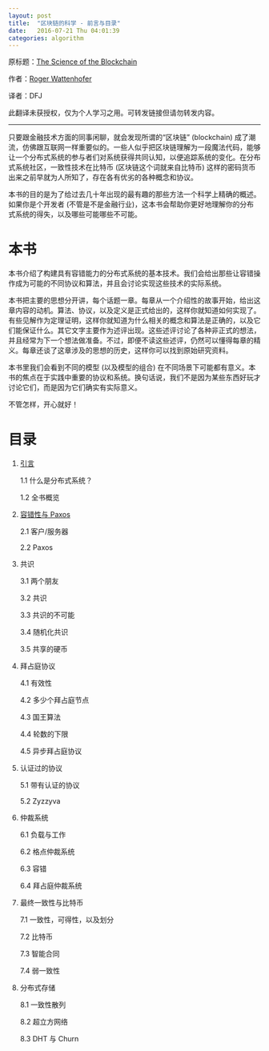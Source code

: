 ```yaml
---
layout: post
title:  "区块链的科学 - 前言与目录"
date:   2016-07-21 Thu 04:01:39
categories: algorithm
---
```


原标题：[The Science of the Blockchain](https://www.amazon.com/Science-Blockchain-Inverted-Forest-Publishing/dp/1522751831/)

作者：[Roger Wattenhofer](http://www.dcg.ethz.ch/members/wroger.html)

译者：DFJ

此翻译未获授权，仅为个人学习之用。可转发链接但请勿转发内容。

---

只要跟金融技术方面的同事闲聊，就会发现所谓的“区块链” (blockchain) 成了潮流，仿佛跟互联网一样重要似的。一些人似乎把区块链理解为一段魔法代码，能够让一个分布式系统的参与者们对系统获得共同认知，以便追踪系统的变化。在分布式系统社区，一致性技术在比特币 (区块链这个词就来自比特币) 这样的密码货币出来之前早就为人所知了，存在各有优劣的各种概念和协议。

本书的目的是为了给过去几十年出现的最有趣的那些方法一个科学上精确的概述。如果你是个开发者 (不管是不是金融行业)，这本书会帮助你更好地理解你的分布式系统的得失，以及哪些可能哪些不可能。

# 本书

本书介绍了构建具有容错能力的分布式系统的基本技术。我们会给出那些让容错操作成为可能的不同协议和算法，并且会讨论实现这些技术的实际系统。

本书把主要的思想分开讲，每个话题一章。每章从一个介绍性的故事开始，给出这章内容的动机。算法、协议，以及定义是正式给出的，这样你就知道如何实现了。有些见解作为定理证明，这样你就知道为什么相关的概念和算法是正确的，以及它们能保证什么。其它文字主要作为述评出现。这些述评讨论了各种非正式的想法，并且经常为下一个想法做准备。不过，即便不读这些述评，仍然可以懂得每章的精义。每章还谈了这章涉及的思想的历史，这样你可以找到原始研究资料。

本书里我们会看到不同的模型 (以及模型的组合) 在不同场景下可能都有意义。本书的焦点在于实践中重要的协议和系统。换句话说，我们不是因为某些东西好玩才讨论它们，而是因为它们确实有实际意义。

不管怎样，开心就好！

# 目录

1. [引言](http://fjdu.github.io/algorithm/2016/07/21/blockchain-1.html)

    1.1 什么是分布式系统？

    1.2 全书概览

2. [容错性与 Paxos](http://fjdu.github.io/algorithm/2016/07/22/blockchain-2.html)

    2.1 客户/服务器

    2.2 Paxos

3. 共识

    3.1 两个朋友

    3.2 共识

    3.3 共识的不可能

    3.4 随机化共识

    3.5 共享的硬币

4. 拜占庭协议

    4.1 有效性

    4.2 多少个拜占庭节点

    4.3 国王算法

    4.4 轮数的下限

    4.5 异步拜占庭协议

5. 认证过的协议

    5.1 带有认证的协议

    5.2 Zyzzyva

6. 仲裁系统

    6.1 负载与工作

    6.2 格点仲裁系统

    6.3 容错

    6.4 拜占庭仲裁系统

7. 最终一致性与比特币

    7.1 一致性，可得性，以及划分

    7.2 比特币

    7.3 智能合同

    7.4 弱一致性

8. 分布式存储

    8.1 一致性散列

    8.2 超立方网络

    8.3 DHT 与 Churn
